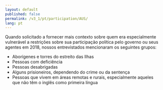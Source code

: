 ```yaml
---
layout: default
published: false
permalink: /v3_1/pt/participation/AUS/
lang: pt
---
```


Quando solicitado a fornecer mais contexto sobre quem era especialmente vulnerável a restrições sobre sua participação política pelo governo ou seus agentes em 2018, nossos entrevistados mencionaram os seguintes grupos:
- Aborígenes e torres do estreito das Ilhas
- Pessoas com deficiência
- Pessoas desabrigadas
- Alguns prisioneiros, dependendo do crime ou da sentença
- Pessoas que vivem em áreas remotas e rurais, especialmente aqueles que não têm o inglês como primeira língua

